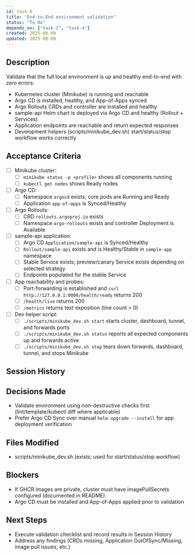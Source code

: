```yaml
---
id: task-8
title: "End-to-End environment validation"
status: "To Do"
depends_on: ["task-2", "task-4"]
created: 2025-08-09
updated: 2025-08-09
---
```


## Description

Validate that the full local environment is up and healthy end-to-end with zero errors:

- Kubernetes cluster (Minikube) is running and reachable
- Argo CD is installed, healthy, and App-of-Apps synced
- Argo Rollouts CRDs and controller are installed and healthy
- sample-api Helm chart is deployed via Argo CD and healthy (Rollout + Services)
- Application endpoints are reachable and return expected responses
- Development helpers (scripts/minikube_dev.sh) start/status/stop workflow works correctly

## Acceptance Criteria

- [ ] Minikube cluster:
  - [ ] `minikube status -p <profile>` shows all components running
  - [ ] `kubectl get nodes` shows Ready nodes
- [ ] Argo CD:
  - [ ] Namespace `argocd` exists; core pods are Running and Ready
  - [ ] Application `app-of-apps` is Synced/Healthy
- [ ] Argo Rollouts:
  - [ ] CRD `rollouts.argoproj.io` exists
  - [ ] Namespace `argo-rollouts` exists and controller Deployment is Available
- [ ] sample-api application:
  - [ ] Argo CD `Application/sample-api` is Synced/Healthy
  - [ ] `Rollout/sample-api` exists and is Healthy/Stable in `sample-app` namespace
  - [ ] Stable Service exists; preview/canary Service exists depending on selected strategy
  - [ ] Endpoints populated for the stable Service
- [ ] App reachability and probes:
  - [ ] Port-forwarding is established and `curl http://127.0.0.1:8000/health/ready` returns 200
  - [ ] `/health/live` returns 200
  - [ ] `/metrics` returns text exposition (line count > 0)
- [ ] Dev helper script:
  - [ ] `./scripts/minikube_dev.sh start` starts cluster, dashboard, tunnel, and forwards ports
  - [ ] `./scripts/minikube_dev.sh status` reports all expected components up and forwards active
  - [ ] `./scripts/minikube_dev.sh stop` tears down forwards, dashboard, tunnel, and stops Minikube

## Session History

<!-- Update with timestamps and outcomes of validation runs -->

## Decisions Made

- Validate environment using non-destructive checks first (lint/template/kubectl diff where applicable)
- Prefer Argo CD Sync over manual `helm upgrade --install` for app deployment verification

## Files Modified

- scripts/minikube_dev.sh (exists; used for start/status/stop workflow)

## Blockers

- If GHCR images are private, cluster must have imagePullSecrets configured (documented in README)
- Argo CD must be installed and App-of-Apps applied prior to validation

## Next Steps

- Execute validation checklist and record results in Session History
- Address any findings (CRDs missing, Application OutOfSync/Missing, image pull issues, etc.)
